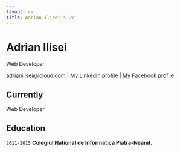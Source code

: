 ```yaml
---
layout: cv
title: Adrian Ilisei's CV
---
```

# Adrian Ilisei
Web Developer

<div id="webaddress">
  <a href="mailto:adrianilisei@icloud.com">adrianilisei@icloud.com</a>
| <a href="https://www.linkedin.com/in/adrianilisei/">My LinkedIn profile</a>
| <a href="https://facebook.com/adrianilisei/">My Facebook profile</a>
</div>


## Currently

Web Developer


## Education

`2011-2015`
__Colegiul National de Informatica Piatra-Neamt.__


<!-- ### Footer

Last updated: November 2021 -->


